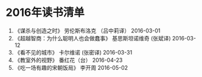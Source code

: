 # 2016年读书清单

1. 《谋杀与创造之时》 劳伦斯布洛克 （吕中莉译）   2016-03-01
2. 《超越智商：为什么聪明人也会做蠢事》 基思斯坦诺维奇 (张斌译) 2016-03-12
3. 《看不见的城市》 卡尔维诺 (张密译)  2016-03-31
4. 《教室外的视野》 番红花（台） 2016-04-23
5. 《吃一场有趣的宋朝饭局》 李开周 2016-05-02
